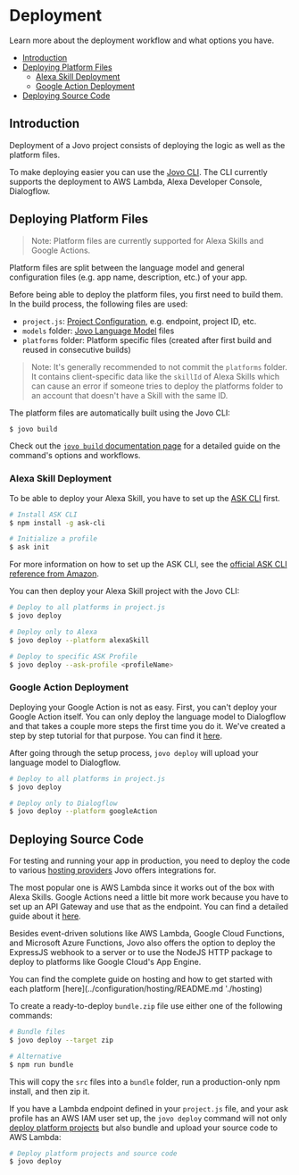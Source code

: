 # Deployment

Learn more about the deployment workflow and what options you have.

* [Introduction](#introduction)
* [Deploying Platform Files](#deploying-platform-files)
  * [Alexa Skill Deployment](#alexa-skill-deployment)
  * [Google Action Deployment](#google-action-deployment)
* [Deploying Source Code](#deploying-source-code)

## Introduction

Deployment of a Jovo project consists of deploying the logic as well as the platform files.

To make deploying easier you can use the [Jovo CLI](../tools/cli/README.md '../cli'). The CLI currently supports the deployment to AWS Lambda, Alexa Developer Console, Dialogflow.

## Deploying Platform Files

> Note: Platform files are currently supported for Alexa Skills and Google Actions.

Platform files are split between the language model and general configuration files (e.g. app name, description, etc.) of your app. 

Before being able to deploy the platform files, you first need to build them. In the build process, the following files are used:
* `project.js`: [Project Configuration](../configuration/project-js.md './project-js'), e.g. endpoint, project ID, etc.
* `models` folder: [Jovo Language Model](../basic-concepts/model './model') files
* `platforms` folder: Platform specific files (created after first build and reused in consecutive builds)

> Note: It's generally recommended to not commit the `platforms` folder. It contains client-specific data like the `skillId` of Alexa Skills which can cause an error if someone tries to deploy the platforms folder to an account that doesn't have a Skill with the same ID.

The platform files are automatically built using the Jovo CLI:

```sh
$ jovo build
```

Check out the [`jovo build` documentation page](../tools/cli/build.md './cli/build') for a detailed guide on the command's options and workflows.

### Alexa Skill Deployment

To be able to deploy your Alexa Skill, you have to set up the [ASK CLI](https://developer.amazon.com/docs/smapi/quick-start-alexa-skills-kit-command-line-interface.html) first.

```sh
# Install ASK CLI
$ npm install -g ask-cli

# Initialize a profile
$ ask init
```

For more information on how to set up the ASK CLI, see the [official ASK CLI reference from Amazon](https://developer.amazon.com/docs/smapi/quick-start-alexa-skills-kit-command-line-interface.html).

You can then deploy your Alexa Skill project with the Jovo CLI:

```sh
# Deploy to all platforms in project.js
$ jovo deploy

# Deploy only to Alexa
$ jovo deploy --platform alexaSkill

# Deploy to specific ASK Profile
$ jovo deploy --ask-profile <profileName>
```

### Google Action Deployment

Deploying your Google Action is not as easy. First, you can't deploy your Google Action itself. You can only deploy the language model to Dialogflow and that takes a couple more steps the first time you do it. We've created a step by step tutorial for that purpose. You can find it [here](https://www.jovo.tech/tutorials/deploy-dialogflow-agent).

After going through the setup process, `jovo deploy` will upload your language model to Dialogflow.

```sh
# Deploy to all platforms in project.js
$ jovo deploy

# Deploy only to Dialogflow
$ jovo deploy --platform googleAction
```

## Deploying Source Code

For testing and running your app in production, you need to deploy the code to various [hosting providers](../configuration/hosting './hosting') Jovo offers integrations for.

The most popular one is AWS Lambda since it works out of the box with Alexa Skills. Google Actions need a little bit more work because you have to set up an API Gateway and use that as the endpoint. You can find a detailed guide about it [here](https://www.jovo.tech/tutorials/host-google-action-on-lambda#create-a-lambda-function).

Besides event-driven solutions like AWS Lambda, Google Cloud Functions, and Microsoft Azure Functions, Jovo also offers the option to deploy the ExpressJS webhook to a server or to use the NodeJS HTTP package to deploy to platforms like Google Cloud's App Engine.

You can find the complete guide on hosting and how to get started with each platform [here](../configuration/hosting/README.md './hosting)

To create a ready-to-deploy `bundle.zip` file use either one of the following commands:

```sh
# Bundle files
$ jovo deploy --target zip

# Alternative
$ npm run bundle
```

This will copy the `src` files into a `bundle` folder, run a production-only npm install, and then zip it.

If you have a Lambda endpoint defined in your `project.js` file, and your ask profile has an AWS IAM user set up, the `jovo deploy` command will not only [deploy platform projects](#deploy-platform-projects) but also bundle and upload your source code to AWS Lambda:

```sh
# Deploy platform projects and source code
$ jovo deploy
```

<!--[metadata]: {"description": "Learn how to deploy your Jovo projects to Alexa, Google Assistant, and more voice platforms.", "route": "deployment"}-->
